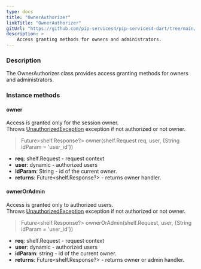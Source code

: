 ```yaml
---
type: docs
title: "OwnerAuthorizer"
linkTitle: "OwnerAuthorizer"
gitUrl: "https://github.com/pip-services4/pip-services4-dart/tree/main/pip-services4-http-dart"
description: >
    Access granting methods for owners and administrators.
---
```


### Description

The OwnerAuthorizer class provides access granting methods for owners and administrators.

### Instance methods

#### owner
Access is granted only for the session owner.  
Throws [UnauthorizedException](../../../commons/errors/unauthorized_exception) exception if not authorized or not owner.

> Future\<shelf.Response?\> owner(shelf.Request req, user, {String idParam = 'user_id'})

- **req**: shelf.Request - request context
- **user**: dynamic - authorized users
- **idParam**: String - id of the current owner.
- **returns**: Future\<shelf.Response?\> - returns owner handler.

#### ownerOrAdmin
Access is granted only to authorized users.   
Throws [UnauthorizedException](../../../commons/errors/unauthorized_exception) exception if not authorized or not owner.

> Future\<shelf.Response?\> ownerOrAdmin(shelf.Request, user, {String idParam = 'user_id'})

- **req**: shelf.Request - request context
- **user**: dynamic - authorized users
- **idParam**: string - id of the current owner.
- **returns**: Future\<shelf.Response?\> - returns owner or admin handler.
